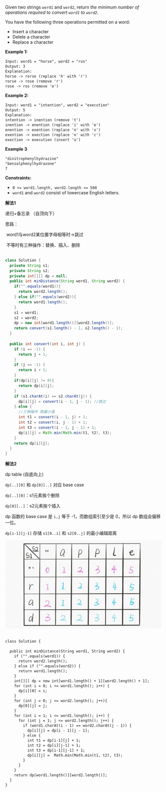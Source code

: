 Given two strings `word1` and `word2`, return *the minimum number of operations required to convert `word1` to `word2`*.

You have the following three operations permitted on a word:

- Insert a character
- Delete a character
- Replace a character

 

**Example 1:**

```
Input: word1 = "horse", word2 = "ros"
Output: 3
Explanation: 
horse -> rorse (replace 'h' with 'r')
rorse -> rose (remove 'r')
rose -> ros (remove 'e')
```

**Example 2:**

```
Input: word1 = "intention", word2 = "execution"
Output: 5
Explanation: 
intention -> inention (remove 't')
inention -> enention (replace 'i' with 'e')
enention -> exention (replace 'n' with 'x')
exention -> exection (replace 'n' with 'c')
exection -> execution (insert 'u')
```

 

**Example 3**

```
"dinitrophenylhydrazine"
"benzalphenylhydrazone"
7
```



**Constraints:**

- `0 <= word1.length, word2.length <= 500`
- `word1` and `word2` consist of lowercase English letters.



**解法1**

递归+备忘录 （自顶向下）

思路：

​	word1与word2某位置字母相等时->跳过  

​	不等时有三种操作：替换、插入、删除

```java

class Solution {
  private String s1;
  private String s2;
  private int[][] dp = null;
  public int minDistance(String word1, String word2) {
    if("".equals(word1)){
      return word2.length();
    } else if("".equals(word2)){
      return word1.length();
    }
    s1 = word1;
    s2 = word2;
    dp = new int[word1.length()][word2.length()];
    return convert(s1.length() - 1, s2.length() - 1);
  }

  public int convert(int i, int j) {
    if (i == -1) {
      return j + 1;
    }
    if (j == -1) {
      return i + 1;
    }
    if(dp[i][j] != 0){
      return dp[i][j];
    }
    if (s1.charAt(i) == s2.charAt(j)) {
      dp[i][j] = convert(i - 1, j - 1); //跳过
    } else {
      //三种操作 取最小值
      int t1 = convert(i - 1, j) + 1;
      int t2 = convert(i, j - 1) + 1;
      int t3 = convert(i - 1, j - 1) + 1;
      dp[i][j] = Math.min(Math.min(t1, t2), t3);
    }
    return dp[i][j];
  }
}
```



**解法2**

dp table (自底向上)

`dp[..][0]` 和 `dp[0][..]` 对应 base case

`dp[..][0]`：s1元素挨个删除

 `dp[0][..]`：s2元素挨个插入

dp 函数的 base case 是 `i,j` 等于 -1，而数组索引至少是 0，所以 dp 数组会偏移一位。

`dp[i-1][j-1]` 存储 `s1[0..i]` 和 `s2[0..j]` 的最小编辑距离

![202108122333761.jpg](./img/202108122333761.jpg)



```

class Solution {

  public int minDistance(String word1, String word2) {
    if ("".equals(word1)) {
      return word2.length();
    } else if ("".equals(word2)) {
      return word1.length();
    }
    int[][] dp = new int[word1.length() + 1][word2.length() + 1];
    for (int i = 0; i <= word1.length(); i++) {
      dp[i][0] = i;
    }
    for (int j = 0; j <= word2.length(); j++){
      dp[0][j] = j;
    }
    for (int i = 1; i <= word1.length(); i++) {
      for (int j = 1; j <= word2.length(); j++) {
        if (word1.charAt(i - 1) == word2.charAt(j - 1)) {
          dp[i][j] = dp[i - 1][j - 1];
        } else {
          int t1 = dp[i-1][j] + 1;
          int t2 = dp[i][j-1] + 1;
          int t3 = dp[i-1][j-1] + 1;
          dp[i][j] =  Math.min(Math.min(t1, t2), t3);
        }
      }
    }
    return dp[word1.length()][word2.length()];
  }
}
```





